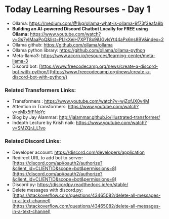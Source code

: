 # Today Learning Resourses - Day 1

- Ollama: https://medium.com/@1kg/ollama-what-is-ollama-9f73f3eafa8b
- **Building an AI-powered Discord Chatbot Locally for FREE using Ollama:**  https://www.youtube.com/watch?v=Gs7yIMaaPoQ&list=PLIkXejH7XPT8x9iUGvlsYt44aPx6ns8BV&index=2
- Ollama github: https://github.com/ollama/ollama
- Ollama python library: https://github.com/ollama/ollama-python
- Meta-llama3: https://www.acorn.io/resources/learning-center/meta-llama-3
- Discord bot: [https://www.freecodecamp.org/news/create-a-discord-bot-with-python/](https://www.freecodecamp.org/news/create-a-discord-bot-with-python/)

### Related Transformers Links:

- Transformers : https://www.youtube.com/watch?v=wjZofJX0v4M
- Attention in Transformers:  https://www.youtube.com/watch?v=eMlx5fFNoYc
- Blog by Jay Alammar: http://jalammar.github.io/illustrated-transformer/
- Indepth Lecture by Krish naik: https://www.youtube.com/watch?v=SMZQrJ_L1vo

### **Related Discord Links:**

- Developer account: https://discord.com/developers/application
- Redirect URL to add bot to server: [https://discord.com/api/oauth2/authorize?&client_id=CLIENTID&scope=bot&permissions=8](https://discord.com/api/oauth2/authorize?&client_id=CLIENTID&scope=bot&permissions=8)
- Discord py: https://discordpy.readthedocs.io/en/stable/
- Delete messages with discord.py: [https://stackoverflow.com/questions/43465082/delete-all-messages-in-a-text-channel](https://stackoverflow.com/questions/43465082/delete-all-messages-in-a-text-channel)